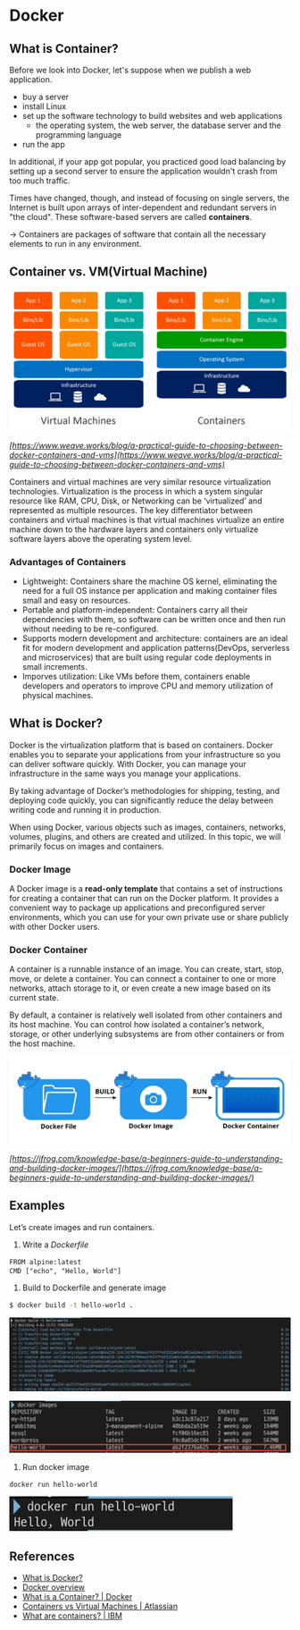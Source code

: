 # Docker

## What is Container?

Before we look into Docker, let's suppose when we publish a web application.

- buy a server
- install Linux
- set up the software technology to build websites and web applications
    - the operating system, the web server, the database server and the programming language
- run the app

In additional, if your app got popular, you practiced good load balancing by setting up a second server to ensure the application wouldn't crash from too much traffic.

Times have changed, though, and instead of focusing on single servers, the Internet is built upon arrays of inter-dependent and redundant servers in "the cloud". These software-based servers are called **containers**.

→ Containers are packages of software that contain all the necessary elements to run in any environment.

## Container vs. VM(Virtual Machine)
![containers-vs-virtual-machines](./images/containers-vs-virtual-machines.jpeg)

*[https://www.weave.works/blog/a-practical-guide-to-choosing-between-docker-containers-and-vms](https://www.weave.works/blog/a-practical-guide-to-choosing-between-docker-containers-and-vms)*

Containers and virtual machines are very similar resource virtualization technologies. Virtualization is the process in which a system singular resource like RAM, CPU, Disk, or Networking can be ‘virtualized’ and represented as multiple resources. The key differentiator between containers and virtual machines is that virtual machines virtualize an entire machine down to the hardware layers and containers only virtualize software layers above the operating system level.

### Advantages of Containers

- Lightweight: Containers share the machine OS kernel, eliminating the need for a full OS instance per application and making container files small and easy on resources.
- Portable and platform-independent: Containers carry all their dependencies with them, so software can be written once and then run without needing to be re-configured.
- Supports modern development and architecture: containers are an ideal fit for modern development and application patterns(DevOps, serverless and microservices) that are built using regular code deployments in small increments.
- Imporves utilization: Like VMs before them, containers enable developers and operators to improve CPU and memory utilization of physical machines.

## What is Docker?

Docker is the virtualization platform that is based on containers. Docker enables you to separate your applications from your infrastructure so you can deliver software quickly. With Docker, you can manage your infrastructure in the same ways you manage your applications.

By taking advantage of Docker’s methodologies for shipping, testing, and deploying code quickly, you can significantly reduce the delay between writing code and running it in production.

When using Docker, various objects such as images, containers, networks, volumes, plugins, and others are created and utilized. In this topic, we will primarily focus on images and containers.

### Docker Image

A Docker image is a **read-only template** that contains a set of instructions for creating a container that can run on the Docker platform. It provides a convenient way to package up applications and preconfigured server environments, which you can use for your own private use or share publicly with other Docker users.

### Docker Container

A container is a runnable instance of an image. You can create, start, stop, move, or delete a container. You can connect a container to one or more networks, attach storage to it, or even create a new image based on its current state.

By default, a container is relatively well isolated from other containers and its host machine. You can control how isolated a container’s network, storage, or other underlying subsystems are from other containers or from the host machine.

![docker-image-and-container](./images/docker-image-and-container.jpeg)

*[https://jfrog.com/knowledge-base/a-beginners-guide-to-understanding-and-building-docker-images/](https://jfrog.com/knowledge-base/a-beginners-guide-to-understanding-and-building-docker-images/)*

## Examples

Let’s create images and run containers.

1. Write a *Dockerfile*

```docker
FROM alpine:latest
CMD ["echo", "Hello, World"]
```

1. Build to Dockerfile and generate image

```bash
$ docker build -t hello-world .
```

![docker-example-1](./images/docker-example-1.png)

![docker-example-2](./images/docker-example-2.png)

1. Run docker image

```bash
docker run hello-world
```

![docker-example-3](./images/docker-example-3.png)

## References

- [What is Docker?](https://opensource.com/resources/what-docker)
- [Docker overview](https://docs.docker.com/get-started/overview/)
- [What is a Container? | Docker](https://www.docker.com/resources/what-container/)
- [Containers vs Virtual Machines | Atlassian](https://www.atlassian.com/microservices/cloud-computing/containers-vs-vms)
- [What are containers?  | IBM](https://www.ibm.com/topics/containers)